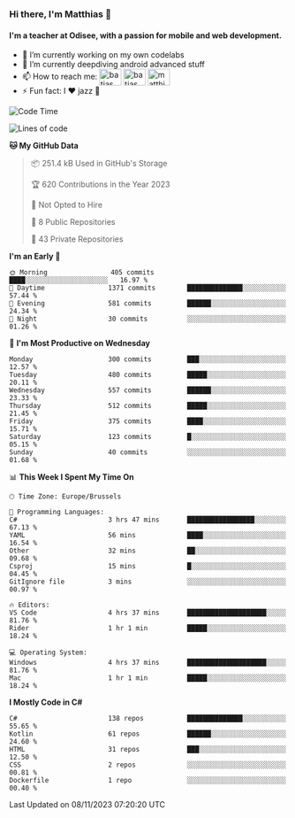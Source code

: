### Hi there, I'm Matthias 👋

#### I'm a teacher at Odisee, with a passion for mobile and web development.

- 🔭 I’m currently working on my own codelabs
- 🌱 I’m currently deepdiving android advanced stuff
- 📫 How to reach me: <a href="https://dev.to/batjas" target="_blank"><img align="center" src="https://raw.githubusercontent.com/rahuldkjain/github-profile-readme-generator/master/src/images/icons/Social/devto.svg" alt="batjas" height="30" width="40" /></a>
<a href="https://twitter.com/batjas" target="_blank"><img align="center" src="https://raw.githubusercontent.com/rahuldkjain/github-profile-readme-generator/master/src/images/icons/Social/twitter.svg" alt="batjas" height="30" width="40" /></a>
<a href="https://linkedin.com/in/matthiasdruwé" target="_blank"><img align="center" src="https://raw.githubusercontent.com/rahuldkjain/github-profile-readme-generator/master/src/images/icons/Social/linked-in-alt.svg" alt="matthiasdruwé" height="30" width="40" /></a>
- ⚡ Fun fact: I ❤ jazz 🎷


<!--START_SECTION:waka-->
![Code Time](http://img.shields.io/badge/Code%20Time-879%20hrs%206%20mins-blue)

![Lines of code](https://img.shields.io/badge/From%20Hello%20World%20I%27ve%20Written-2.8%20million%20lines%20of%20code-blue)

**🐱 My GitHub Data** 

> 📦 251.4 kB Used in GitHub's Storage 
 > 
> 🏆 620 Contributions in the Year 2023
 > 
> 🚫 Not Opted to Hire
 > 
> 📜 8 Public Repositories 
 > 
> 🔑 43 Private Repositories 
 > 
**I'm an Early 🐤** 

```text
🌞 Morning                405 commits         ████░░░░░░░░░░░░░░░░░░░░░   16.97 % 
🌆 Daytime                1371 commits        ██████████████░░░░░░░░░░░   57.44 % 
🌃 Evening                581 commits         ██████░░░░░░░░░░░░░░░░░░░   24.34 % 
🌙 Night                  30 commits          ░░░░░░░░░░░░░░░░░░░░░░░░░   01.26 % 
```
📅 **I'm Most Productive on Wednesday** 

```text
Monday                   300 commits         ███░░░░░░░░░░░░░░░░░░░░░░   12.57 % 
Tuesday                  480 commits         █████░░░░░░░░░░░░░░░░░░░░   20.11 % 
Wednesday                557 commits         ██████░░░░░░░░░░░░░░░░░░░   23.33 % 
Thursday                 512 commits         █████░░░░░░░░░░░░░░░░░░░░   21.45 % 
Friday                   375 commits         ████░░░░░░░░░░░░░░░░░░░░░   15.71 % 
Saturday                 123 commits         █░░░░░░░░░░░░░░░░░░░░░░░░   05.15 % 
Sunday                   40 commits          ░░░░░░░░░░░░░░░░░░░░░░░░░   01.68 % 
```


📊 **This Week I Spent My Time On** 

```text
🕑︎ Time Zone: Europe/Brussels

💬 Programming Languages: 
C#                       3 hrs 47 mins       █████████████████░░░░░░░░   67.13 % 
YAML                     56 mins             ████░░░░░░░░░░░░░░░░░░░░░   16.54 % 
Other                    32 mins             ██░░░░░░░░░░░░░░░░░░░░░░░   09.68 % 
Csproj                   15 mins             █░░░░░░░░░░░░░░░░░░░░░░░░   04.45 % 
GitIgnore file           3 mins              ░░░░░░░░░░░░░░░░░░░░░░░░░   00.97 % 

🔥 Editors: 
VS Code                  4 hrs 37 mins       ████████████████████░░░░░   81.76 % 
Rider                    1 hr 1 min          █████░░░░░░░░░░░░░░░░░░░░   18.24 % 

💻 Operating System: 
Windows                  4 hrs 37 mins       ████████████████████░░░░░   81.76 % 
Mac                      1 hr 1 min          █████░░░░░░░░░░░░░░░░░░░░   18.24 % 
```

**I Mostly Code in C#** 

```text
C#                       138 repos           ██████████████░░░░░░░░░░░   55.65 % 
Kotlin                   61 repos            ██████░░░░░░░░░░░░░░░░░░░   24.60 % 
HTML                     31 repos            ███░░░░░░░░░░░░░░░░░░░░░░   12.50 % 
CSS                      2 repos             ░░░░░░░░░░░░░░░░░░░░░░░░░   00.81 % 
Dockerfile               1 repo              ░░░░░░░░░░░░░░░░░░░░░░░░░   00.40 % 
```




 Last Updated on 08/11/2023 07:20:20 UTC
<!--END_SECTION:waka-->
